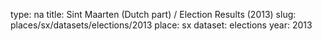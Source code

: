 type: na
title: Sint Maarten (Dutch part) / Election Results (2013)
slug: places/sx/datasets/elections/2013
place: sx
dataset: elections
year: 2013
